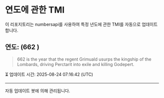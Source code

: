 
# 연도에 관한 TMI

이 리포지토리는 numbersapi를 사용하여 특정 년도에 관한 TMI를 자동으로 업데이트합니다.

## 연도: (662 )
> 662 is the year that the regent Grimuald usurps the kingship of the Lombards, driving Perctarit into exile and killing Godepert.

⏳ 업데이트 시간: 2025-08-24 07:16:42 (UTC)

---
자동 업데이트 봇에 의해 관리됩니다.
